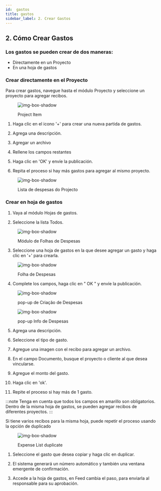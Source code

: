 ```yaml
---
id:  gastos
title: gastos
sidebar_label: 2. Crear Gastos
---
```


## 2. Cómo Crear Gastos

### Los gastos se pueden crear de dos maneras:

- Directamente en un Proyecto
- En una hoja de gastos

### Crear directamente en el Proyecto


Para crear gastos, navegue hasta el módulo Proyecto y seleccione un proyecto para agregar recibos.

<figure>

![img-box-shadow](/img/university/expenses/university-expenses-3-project.png)
<figcaption>Project Item</figcaption>
</figure>

1. Haga clic en el icono '+' para crear una nueva partida de gastos.

2. Agrega una descripción.

3. Agregar un archivo

4. Rellene los campos restantes

5. Haga clic en 'OK' y envíe la publicación.

6. Repita el proceso si hay más gastos para agregar al mismo proyecto.

<figure>

![img-box-shadow](/img/university/expenses/university-expenses-6-project-list.png)
<figcaption>Lista de despesas do Projecto</figcaption>
</figure>

### Crear en hoja de gastos

1. Vaya al módulo Hojas de gastos.

2. Seleccione la lista Todos.

<figure>

![img-box-shadow](/img/university/expenses/university-expense-sheets-1.png)
<figcaption>Módulo de Folhas de Despesas</figcaption>
</figure>

3. Seleccione una hoja de gastos en la que desee agregar un gasto y haga clic en '+' para crearla.

<figure>

![img-box-shadow](/img/university/expenses/university-expenses-1-creation.png)
<figcaption>Folha de Despesas</figcaption>
</figure>

4. Complete los campos, haga clic en " OK " y envíe la publicación.

<figure>

![img-box-shadow](/img/university/expenses/university-expenses-2.png)
<figcaption>pop-up de Criação de Despesas</figcaption>
</figure>


<figure>

![img-box-shadow](/img/university/expenses/university-expenses-4.png)
<figcaption>pop-up Info de Despesas</figcaption>
</figure>

5. Agrega una descripción.

6. Seleccione el tipo de gasto.

7. Agregue una imagen con el recibo para agregar un archivo.

8. En el campo Documento, busque el proyecto o cliente al que desea vincularse.

9. Agregue el monto del gasto.

10. Haga clic en 'ok'.

11. Repite el proceso si hay más de 1 gasto.


:::note
Tenga en cuenta que todos los campos en amarillo son obligatorios.
Dentro de la misma hoja de gastos, se pueden agregar recibos de diferentes proyectos.
:::

Si tiene varios recibos para la misma hoja, puede repetir el proceso usando la opción de duplicado

<figure>

![img-box-shadow](/img/university/expenses/university-expenses-5.png)
<figcaption>Expense List duplicate</figcaption>
</figure>

1. Seleccione el gasto que desea copiar y haga clic en duplicar.

2. El sistema generará un número automático y también una ventana emergente de confirmación.

3. Accede a la hoja de gastos, en Feed cambia el paso, para enviarla al responsable para su aprobación.


